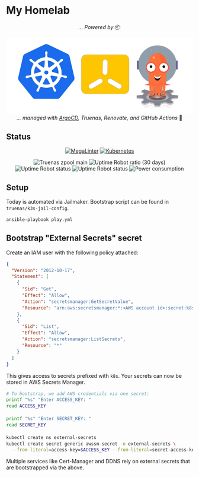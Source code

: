 # My Homelab

<div align="center">

_... Powered by_ 📦

![k8s k3s argo logos](https://raw.githubusercontent.com/javydekoning/homelab/main/docs/src/assets/logo.webp)
_... managed with [ArgoCD](https://argo-cd.readthedocs.io/en/stable/), Truenas, Renovate, and GitHub Actions_ 🤖

</div>

## Status

<div align="center">

[![MegaLinter](https://img.shields.io/github/actions/workflow/status/javydekoning/homelab/.github/workflows/mega-linter.yml?branch=main&style=flat&logo=GitHub&logoColor=white&label=Linter)](https://github.com/javydekoning/homelab/actions?query=workflow%3AMegaLinter+branch%3Amain)
[![Kubernetes](https://img.shields.io/endpoint?url=https%3A%2F%2Fkromgo.lab.javydekoning.com%2Fkubernetes_version&style=for-the-badge&logo=kubernetes&logoColor=white&color=blue&style=flat&label=Kubernetes)](https://kubernetes.io)

</div>

<div align="center">

![Truenas zpool main](https://img.shields.io/endpoint?url=https%3A%2F%2Fkromgo.lab.javydekoning.com%2Fzfs_health&style=for-the-badge&logo=truenas&logoColor=white&color=blue&style=flat&label=Truenas%20zpool%20main)
![Uptime Robot ratio (30 days)](https://img.shields.io/uptimerobot/ratio/m796359034-bf4a20fb15ecb491d5f31727?style=flat&logo=Ubiquiti&logoColor=white&label=Uptime%20(30%20days))
![Uptime Robot status](https://img.shields.io/uptimerobot/status/m796359034-bf4a20fb15ecb491d5f31727?style=flat&logo=plex&logoColor=white&label=Plex)
![Uptime Robot status](https://img.shields.io/uptimerobot/status/m796359034-bf4a20fb15ecb491d5f31727?style=flat&logo=jellyfin&logoColor=white&label=Jellyfin)
![Power consumption](https://img.shields.io/endpoint?url=https%3A%2F%2Fkromgo.lab.javydekoning.com%2Fcurrent_power_consumption_watts&style=for-the-badge&logo=lightning&logoColor=white&color=blue&style=flat&label=Current%20homelab%20power%20consumption)
</div>

## Setup

Today is automated via Jailmaker. Bootstrap script can be found in `truenas/k3s-jail-config`.

```sh
ansible-playbook play.yml
```

## Bootstrap "External Secrets" secret

Create an IAM user with the following policy attached:

```json
{
  "Version": "2012-10-17",
  "Statement": [
    {
      "Sid": "Get",
      "Effect": "Allow",
      "Action": "secretsmanager:GetSecretValue",
      "Resource": "arn:aws:secretsmanager:*:<AWS account id>:secret:k8s*"
    },
    {
      "Sid": "List",
      "Effect": "Allow",
      "Action": "secretsmanager:ListSecrets",
      "Resource": "*"
    }
  ]
}
```

This gives access to secrets prefixed with `k8s`. Your secrets can now be stored
in AWS Secrets Manager.

```sh
# To bootstrap, we add AWS credentials via one secret:
printf "%s" "Enter ACCESS_KEY: "
read ACCESS_KEY

printf "%s" "Enter SECRET_KEY: "
read SECRET_KEY

kubectl create ns external-secrets
kubectl create secret generic awssm-secret -n external-secrets \
  --from-literal=access-key=$ACCESS_KEY --from-literal=secret-access-key=$SECRET_KEY
```

Multiple services like Cert-Manager and DDNS rely on external secrets that are bootstrapped via the above.
